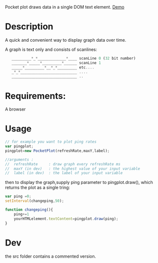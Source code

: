 Pocket plot draws data in a single DOM text element. [Demo](https://samid737.github.io/pocketplot/)

# Description

A quick and convenient way to display graph data over time.

A graph is text only and consists of scanlines:

```javascript
   _________*_*_____________*____ scanLine 0 (32 bit number)
   _______*_____*_________*______ scanLine 1
   _____*_________*__*_*_________ etc....
   _*_*__________________________ ....
   ______________________________ ..
```

# Requirements:

A browser

# Usage

```javascript
// for example you want to plot ping rates
var pingplot; 
pingplot=new PocketPlot(refreshRate,maxY,label);

//arguments :
//  refreshRate     : draw graph every refreshRate ms
//  maxY (in dev)   : the highest value of your input variable
//  label (in dev)  : the label of your input variable


```
then to display the graph,supply ping parameter to pingplot.draw(), which returns the plot as a single tring:

```javascript
var ping =0;
setInterval(changeping,50);

function changeping(){
    ping+=1
    yourHTMLelement.textContent=pingplot.draw(ping);
}

```

# Dev

the src folder contains a commented version.

